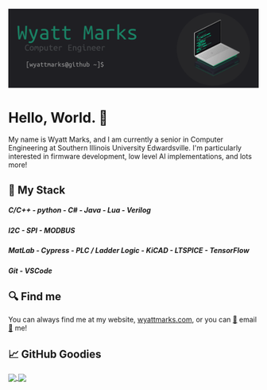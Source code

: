 [![WyattMarksHeader](https://raw.githubusercontent.com/WyattMarks/wyattmarks/main/assets/github.gif)](https://wyattmarks.com)

# Hello, World. :robot:

My name is Wyatt Marks, and I am currently a senior in Computer Engineering at Southern Illinois University Edwardsville. I'm particularly interested in firmware development, low level AI implementations, and lots more! 

## :toolbox: My Stack

##### C/C++ - python - C# - Java - Lua - Verilog
##### I2C - SPI - MODBUS
##### MatLab - Cypress - PLC / Ladder Logic - KiCAD - LTSPICE - TensorFlow
##### Git - VSCode

## :mag: Find me 

You can always find me at my website, [wyattmarks.com](http://wyattmarks.com/), or you can [:email:](mailto:wmarks@siue.edu) email [:email:](mailto:inbox@wyattmarks.com) me!

## :chart_with_upwards_trend: GitHub Goodies
<a href="https://github.com/WyattMarks/">
  <img align="center" src="https://github-readme-stats.vercel.app/api/top-langs?username=wyattmarks&theme=gotham&langs_count=3" />
</a>

<a href="https://github.com/WyattMarks/">
  <img align="center" src="https://github-readme-stats.vercel.app/api?username=wyattmarks&theme=gotham&show_icons=true&line_height=27&count_private=true" />
</a>
